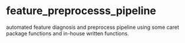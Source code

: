 # feature_preprocesss_pipeline
automated feature diagnosis and preprocess pipeline using some caret package functions and in-house written functions.
